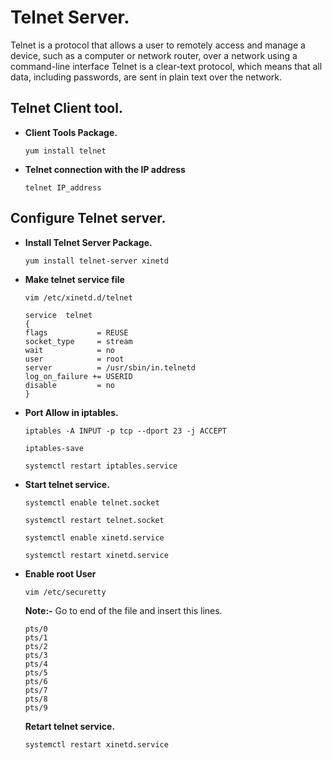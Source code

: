 # Telnet Server.
Telnet is a protocol that allows a user to remotely access and manage a device, such as a computer or network router, over a network using a command-line interface Telnet is a clear-text protocol, which means that all data, including passwords, are sent in plain text over the network.  

## Telnet Client tool.

-   **Client Tools Package.**
   
    ```
    yum install telnet
    ```

-   **Telnet connection with the IP address**

    ```
    telnet IP_address
    ```

## Configure Telnet server.

-   **Install Telnet Server Package.**

    ```
    yum install telnet-server xinetd
    ```
-   **Make telnet service file**

    ```
    vim /etc/xinetd.d/telnet
    ```
        service  telnet
        {
        flags           = REUSE
        socket_type     = stream
        wait            = no
        user            = root
        server          = /usr/sbin/in.telnetd
        log_on_failure += USERID
        disable         = no
        }

-   **Port Allow in iptables.**

    ```
    iptables -A INPUT -p tcp --dport 23 -j ACCEPT
    ```
    ```
    iptables-save
    ```
    ```
    systemctl restart iptables.service 
    ```
-   **Start telnet service.**

    ```
    systemctl enable telnet.socket
    ```
    ```
    systemctl restart telnet.socket
    ```
    ```
    systemctl enable xinetd.service
    ```
    ```
    systemctl restart xinetd.service
    ```

-   **Enable root User**

    ```
    vim /etc/securetty
    ```
    **Note:-** Go to end of the file and insert this lines. 
        
        pts/0
        pts/1
        pts/2
        pts/3
        pts/4
        pts/5
        pts/6
        pts/7
        pts/8
        pts/9

    **Retart telnet service.**

    ```
    systemctl restart xinetd.service
    ```
